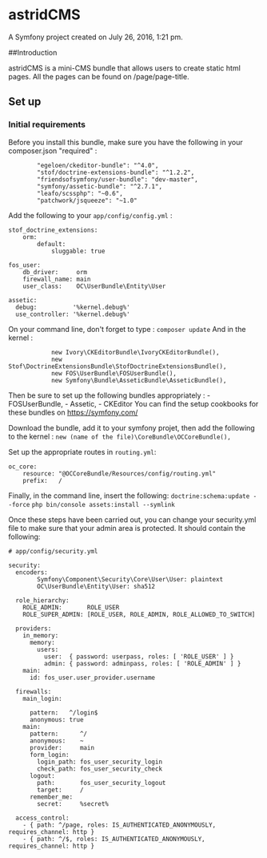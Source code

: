 astridCMS
=======

A Symfony project created on July 26, 2016, 1:21 pm.

##Introduction

astridCMS is a mini-CMS bundle that allows users to create static html pages. All the pages can be found on /page/page-title.

## Set up

### Initial requirements

Before you install this bundle, make sure you have the following in your composer.json "required" :
```
        "egeloen/ckeditor-bundle": "^4.0",
        "stof/doctrine-extensions-bundle": "^1.2.2",
        "friendsofsymfony/user-bundle": "dev-master",
        "symfony/assetic-bundle": "^2.7.1",
        "leafo/scssphp": "~0.6",
        "patchwork/jsqueeze": "~1.0"
```
Add the following to your `app/config/config.yml` :
```
stof_doctrine_extensions:
    orm:
        default:
            sluggable: true

fos_user:
    db_driver:     orm                       
    firewall_name: main                      
    user_class:    OC\UserBundle\Entity\User 

assetic:
  debug:          '%kernel.debug%'
  use_controller: '%kernel.debug%'
```

On your command line, don't forget to type : `composer update`
And in the kernel :
```
            new Ivory\CKEditorBundle\IvoryCKEditorBundle(),
            new Stof\DoctrineExtensionsBundle\StofDoctrineExtensionsBundle(),
            new FOS\UserBundle\FOSUserBundle(),
            new Symfony\Bundle\AsseticBundle\AsseticBundle(),
```


Then be sure to set up the following bundles appropriately : 
        - FOSUserBundle,
        - Assetic,
        - CKEditor
You can find the setup cookbooks for these bundles on https://symfony.com/

Download the bundle, add it to your symfony projet, then add the following to the kernel :
            `new (name of the file)\CoreBundle\OCCoreBundle(),`

Set up the appropriate routes in `routing.yml`:
```
oc_core:
    resource: "@OCCoreBundle/Resources/config/routing.yml"
    prefix:   /
```

Finally, in the command line, insert the following:
`doctrine:schema:update --force`
`php bin/console assets:install --symlink`


Once these steps have been carried out, you can change your security.yml file to make sure that your admin area is protected.
It should contain the following:

```
# app/config/security.yml

security:
  encoders:
        Symfony\Component\Security\Core\User\User: plaintext
        OC\UserBundle\Entity\User: sha512

  role_hierarchy:
    ROLE_ADMIN:       ROLE_USER
    ROLE_SUPER_ADMIN: [ROLE_USER, ROLE_ADMIN, ROLE_ALLOWED_TO_SWITCH]

  providers:
    in_memory:
      memory:
        users:
          user:  { password: userpass, roles: [ 'ROLE_USER' ] }
          admin: { password: adminpass, roles: [ 'ROLE_ADMIN' ] }
    main:
      id: fos_user.user_provider.username

  firewalls:
    main_login:

      pattern:   ^/login$
      anonymous: true
    main:
      pattern:      ^/
      anonymous:    ~
      provider:     main
      form_login:
        login_path: fos_user_security_login
        check_path: fos_user_security_check
      logout:
        path:       fos_user_security_logout
        target:     /
      remember_me:
        secret:     %secret%

  access_control:
    - { path: ^/page, roles: IS_AUTHENTICATED_ANONYMOUSLY, requires_channel: http }
    - { path: ^/$, roles: IS_AUTHENTICATED_ANONYMOUSLY, requires_channel: http }

```
